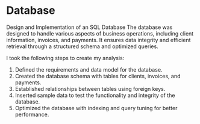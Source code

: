 # Database
Design and Implementation of an SQL Database
The database was designed to handle various aspects of business operations, including client information, invoices, and payments. It ensures data integrity and efficient retrieval through a structured schema and optimized queries.

I took the following steps to create my analysis:
1. Defined the requirements and data model for the database.
2. Created the database schema with tables for clients, invoices, and payments.
3. Established relationships between tables using foreign keys.
4. Inserted sample data to test the functionality and integrity of the database.
5. Optimized the database with indexing and query tuning for better performance.
